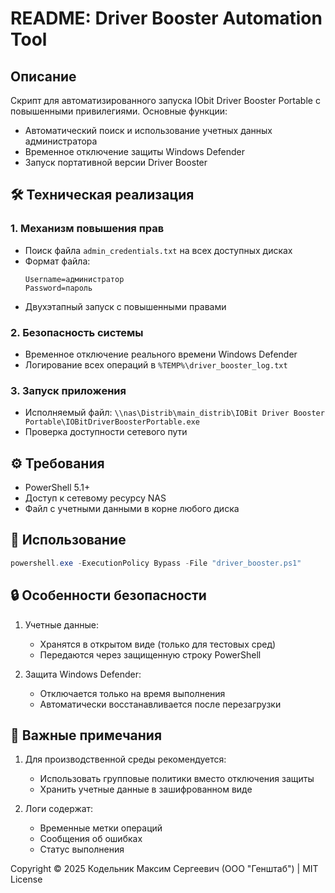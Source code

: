 # **README: Driver Booster Automation Tool**

## **Описание**
Скрипт для автоматизированного запуска IObit Driver Booster Portable с повышенными привилегиями. Основные функции:
- Автоматический поиск и использование учетных данных администратора
- Временное отключение защиты Windows Defender
- Запуск портативной версии Driver Booster

## **🛠 Техническая реализация**

### **1. Механизм повышения прав**
- Поиск файла `admin_credentials.txt` на всех доступных дисках
- Формат файла:
  ```
  Username=администратор
  Password=пароль
  ```
- Двухэтапный запуск с повышенными правами

### **2. Безопасность системы**
- Временное отключение реального времени Windows Defender
- Логирование всех операций в `%TEMP%\driver_booster_log.txt`

### **3. Запуск приложения**
- Исполняемый файл: `\\nas\Distrib\main_distrib\IOBit Driver Booster Portable\IOBitDriverBoosterPortable.exe`
- Проверка доступности сетевого пути

## **⚙️ Требования**
- PowerShell 5.1+
- Доступ к сетевому ресурсу NAS
- Файл с учетными данными в корне любого диска

## **🚀 Использование**
```powershell
powershell.exe -ExecutionPolicy Bypass -File "driver_booster.ps1"
```

## **🔒 Особенности безопасности**
1. Учетные данные:
   - Хранятся в открытом виде (только для тестовых сред)
   - Передаются через защищенную строку PowerShell

2. Защита Windows Defender:
   - Отключается только на время выполнения
   - Автоматически восстанавливается после перезагрузки

## **📌 Важные примечания**
1. Для производственной среды рекомендуется:
   - Использовать групповые политики вместо отключения защиты
   - Хранить учетные данные в зашифрованном виде

2. Логи содержат:
   - Временные метки операций
   - Сообщения об ошибках
   - Статус выполнения

Copyright © 2025 Кодельник Максим Сергеевич (ООО "Генштаб") | MIT License
